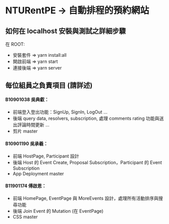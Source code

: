 # NTURentPE -> 自動排程的預約網站

## 如何在 localhost 安裝與測試之詳細步驟

在 ROOT:

- 安裝套件 => yarn install:all
- 開啟前端 => yarn start
- 連接後端 => yarn server

## 每位組員之負責項目 (請詳述)

#### B10901038 吳典叡：

- 前端登入登出功能：SignUp, SignIn, LogOut …
- 後端 query data, resolvers, subscription, 處理 comments rating 功能與送出評論時間更新 …
- 剪片 master

#### B10901190 吳承羲：

- 前端 HostPage, Participant 設計
- 後端 Host 的 Event Create, Proposal Subscription，Participant 的 Event Subscription
- App Deployment master

#### B11901174 傅啟恩：

- 前端 HomePage, EventPage 與 MoreEvents 設計，處理所有活動排序與搜尋功能
- 後端 Join Event 的 Mutation (在 EventPage)
- CSS master
